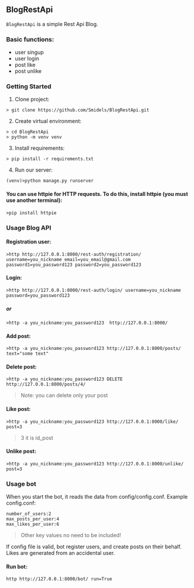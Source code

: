 ## BlogRestApi

``BlogRestApi`` is a simple Rest Api Blog.


### Basic functions:
* user singup
* user login
* post like
* post unlike

### Getting Started

1. Clone project:
```
> git clone https://github.com/Smidels/BlogRestApi.git
```
2. Create virtual environment:
```
> cd BlogRestApi
> python -m venv venv
```
3. Install requirements:
```
> pip install -r requirements.txt
```
4. Run our server:
```
(venv)>python manage.py runserver
```

#### You can use httpie for HTTP requests. To do this, install httpie (you must use another terminal):
```
>pip install httpie
```

### Usage Blog API


#### Registration user:
```
>http http://127.0.0.1:8000/rest-auth/registration/ username=you_nickname email=you_email@gmail.com password1=you_password123 password2=you_password123 
```

#### Login:
```
>http http://127.0.0.1:8000/rest-auth/login/ username=you_nickname password=you_password123 
```
##### or
```
>http -a you_nickname:you_password123  http://127.0.0.1:8000/ 
```

#### Add post:
```
>http -a you_nickname:you_password123 http://127.0.0.1:8000/posts/ text="some text"
```
#### Delete post:
```
>http -a you_nickname:you_password123 DELETE http://127.0.0.1:8000/posts/4/
```
> Note: you can delete only your post

#### Like post:
```
>http -a you_nickname:you_password123 http://127.0.0.1:8000/like/ post=3
```
> 3 it is id_post

#### Unlike post:
```
>http -a you_nickname:you_password123 http://127.0.0.1:8000/unlike/ post=3
```

### Usage bot

When you start the bot, it reads the data from config/config.conf.
Example config.conf:
```
number_of_users:2
max_posts_per_user:4
max_likes_per_user:6
```
> Other key values no need to be included!

If config file is valid, bot register users, and create posts on their behalf. Likes are generated from an accidental user.

#### Run bot:
```
http http://127.0.0.1:8000/bot/ run=True
```
